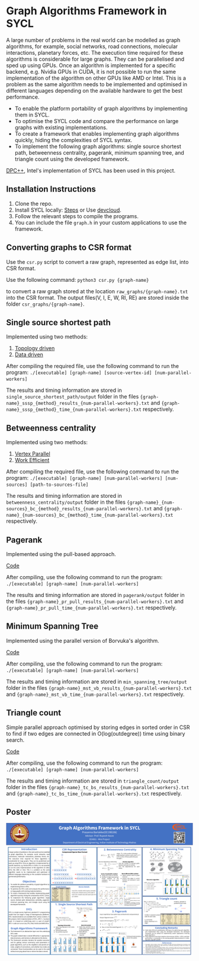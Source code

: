 # Graph Algorithms Framework in SYCL

A large number of problems in the real world can be modelled as graph algorithms, for example, social networks, road connections, molecular interactions, planetary forces, etc. The execution time required for these algorithms is considerable for large graphs. They can be parallelised and sped up using GPUs. Once an algorithm is implemented for a specific backend, e.g. Nvidia GPUs in CUDA, it is not possible to run the same implementation of the algorithm on other GPUs like AMD or Intel. This is a problem as the same algorithm needs to be implemented and optimised in different languages depending on the available hardware to get the best performance.

* To enable the platform portability of graph algorithms by implementing them in SYCL.
* To optimise the SYCL code and compare the performance on large graphs with existing implementations.
* To create a framework that enables implementing graph algorithms quickly, hiding the complexities of SYCL syntax.
* To implement the following graph algorithms: single source shortest path, betweenness centrality, pagerank, minimum spanning tree, and triangle count using the developed framework.

[DPC++](https://github.com/intel/llvm), Intel's implementation of SYCL has been used in this project. 


## Installation Instructions

1. Clone the repo.
2. Install SYCL locally: [Steps](https://intel.github.io/llvm-docs/GetStartedGuide.html#install-low-level-runtime) or Use [devcloud](<https://devcloud.intel.com/oneapi/>).  
3. Follow the relevant steps to compile the programs.
4. You can include the file `graph.h` in your custom applications to use the framework.

## Converting graphs to CSR format
Use the `csr.py` script to convert a raw graph, represented as edge list, into CSR format.

Use the following command:
`python3 csr.py {graph-name}`

to convert a raw graph stored at the location `raw_graphs/{graph-name}.txt` into the CSR format. The output files(V, I, E, W, RI, RE) are stored inside the folder `csr_graphs/{graph-name}`.

## Single source shortest path

Implemented using two methods:
1. [Topology driven](https://github.com/PrasannaIITM/Graph-Algorithms-Framework-In-SYCL/blob/main/single_source_shortest_path/sssp_vtop.cpp)
2. [Data driven](https://github.com/PrasannaIITM/Graph-Algorithms-Framework-In-SYCL/blob/main/single_source_shortest_path/sssp_vdp.cpp)

After compiling the required file, use the following command to run the program:
   `./[executable] [graph-name] [source-vertex-id] [num-parallel-workers]`

The results and timing information are stored in `single_source_shortest_path/output` folder in the files `{graph-name}_sssp_{method}_results_{num-parallel-workers}.txt` and `{graph-name}_sssp_{method}_time_{num-parallel-workers}.txt` respectively.

## Betweenness centrality
Implemented using two methods:

1. [Vertex Parallel](https://github.com/PrasannaIITM/Graph-Algorithms-Framework-In-SYCL/blob/main/betweenness_centrality/bc_vp.cpp)
2. [Work Efficient](https://github.com/PrasannaIITM/Graph-Algorithms-Framework-In-SYCL/blob/main/betweenness_centrality/bc_we.cpp)

After compiling the required file, use the following command to run the program:
   `./[executable] [graph-name] [num-parallel-workers] [num-sources] [path-to-sources-file]`

The results and timing information are stored in `betweenness_centrality/output` folder in the files `{graph-name}_{num-sources}_bc_{method}_results_{num-parallel-workers}.txt` and `{graph-name}_{num-sources}_bc_{method}_time_{num-parallel-workers}.txt` respectively.

## Pagerank
Implemented using the pull-based approach.

[Code](https://github.com/PrasannaIITM/Graph-Algorithms-Framework-In-SYCL/blob/main/pagerank/pr_pull.cpp)

After compiling, use the following command to run the program:
`./[executable] [graph-name] [num-parallel-workers]`

The results and timing information are stored in `pagerank/output` folder in the files `{graph-name}_pr_pull_results_{num-parallel-workers}.txt` and `{graph-name}_pr_pull_time_{num-parallel-workers}.txt` respectively.


## Minimum Spanning Tree
Implemented using the parallel version of Borvuka's algorithm.

[Code](https://github.com/PrasannaIITM/Graph-Algorithms-Framework-In-SYCL/blob/main/min_spanning_tree/mst_vb.cpp)

After compiling, use the following command to run the program:
`./[executable] [graph-name] [num-parallel-workers]`

The results and timing information are stored in `min_spanning_tree/output` folder in the files `{graph-name}_mst_vb_results_{num-parallel-workers}.txt` and `{graph-name}_mst_vb_time_{num-parallel-workers}.txt` respectively.

## Triangle count
Simple parallel approach optimised by storing edges in sorted order in CSR to find if two edges are connected in O(log(outdegree)) time using binary search.

[Code](https://github.com/PrasannaIITM/Graph-Algorithms-Framework-In-SYCL/blob/main/triangle_count/tc_bs.cpp)

After compiling, use the following command to run the program:
`./[executable] [graph-name] [num-parallel-workers]`

The results and timing information are stored in `triangle_count/output` folder in the files `{graph-name}_tc_bs_results_{num-parallel-workers}.txt` and `{graph-name}_tc_bs_time_{num-parallel-workers}.txt` respectively.

## Poster

![](https://github.com/PrasannaIITM/Graph-Algorithms-Framework-In-SYCL/blob/main/poster.png?raw=true)
